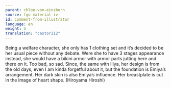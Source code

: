 ```yaml
---
parent: chloe-von-einzbern
source: fgo-material-iv
id: comment-from-illustrator
language: en
weight: 5
translation: "castor212"
---
```


Being a welfare character, she only has 1 clothing set and it’s decided to be her usual piece without any debate. Were she to have 3 stages appearance instead, she would have a bikini armor with armor parts jutting here and there on it. Too bad, so sad. Since, the same with Illya, her design is from the old days, even I am kinda forgetful about it, but the foundation is Emiya’s arrangement. Her dark skin is also Emiya’s influence. Her breastplate is cut in the image of heart shape. (Hiroyama Hiroshi)
